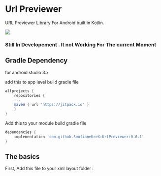 # Url Previewer
URL Previewer Library For Android built in Kotlin.

[![](https://jitpack.io/v/SoufianeKreX/UrlPreviewer.svg)](https://jitpack.io/#SoufianeKreX/UrlPreviewer)

### Still In Developement  . It not Working For The current Moment


## Gradle Dependency

for android studio 3.x

add this to app level build gradle file

~~~gradle
allprojects {
	repositories {
	...
	maven { url 'https://jitpack.io' }
	}
}
~~~

Add this to your module build gradle file

~~~gradle
dependencies {
	implementation 'com.github.SoufianeKreX:UrlPreviewer:0.0.1'
}
~~~

## The basics

First, Add this file to your xml layout folder :
